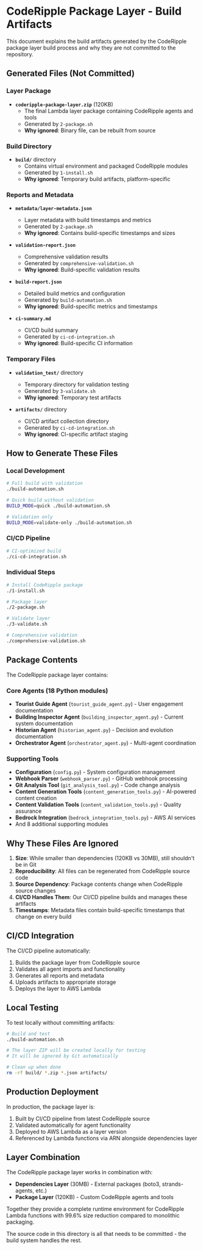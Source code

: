 # CodeRipple Package Layer - Build Artifacts

This document explains the build artifacts generated by the CodeRipple package layer build process and why they are not committed to the repository.

## Generated Files (Not Committed)

### Layer Package
- **`coderipple-package-layer.zip`** (120KB)
  - The final Lambda layer package containing CodeRipple agents and tools
  - Generated by `2-package.sh`
  - **Why ignored**: Binary file, can be rebuilt from source

### Build Directory
- **`build/`** directory
  - Contains virtual environment and packaged CodeRipple modules
  - Generated by `1-install.sh`
  - **Why ignored**: Temporary build artifacts, platform-specific

### Reports and Metadata
- **`metadata/layer-metadata.json`**
  - Layer metadata with build timestamps and metrics
  - Generated by `2-package.sh`
  - **Why ignored**: Contains build-specific timestamps and sizes

- **`validation-report.json`**
  - Comprehensive validation results
  - Generated by `comprehensive-validation.sh`
  - **Why ignored**: Build-specific validation results

- **`build-report.json`**
  - Detailed build metrics and configuration
  - Generated by `build-automation.sh`
  - **Why ignored**: Build-specific metrics and timestamps

- **`ci-summary.md`**
  - CI/CD build summary
  - Generated by `ci-cd-integration.sh`
  - **Why ignored**: Build-specific CI information

### Temporary Files
- **`validation_test/`** directory
  - Temporary directory for validation testing
  - Generated by `3-validate.sh`
  - **Why ignored**: Temporary test artifacts

- **`artifacts/`** directory
  - CI/CD artifact collection directory
  - Generated by `ci-cd-integration.sh`
  - **Why ignored**: CI-specific artifact staging

## How to Generate These Files

### Local Development
```bash
# Full build with validation
./build-automation.sh

# Quick build without validation
BUILD_MODE=quick ./build-automation.sh

# Validation only
BUILD_MODE=validate-only ./build-automation.sh
```

### CI/CD Pipeline
```bash
# CI-optimized build
./ci-cd-integration.sh
```

### Individual Steps
```bash
# Install CodeRipple package
./1-install.sh

# Package layer
./2-package.sh

# Validate layer
./3-validate.sh

# Comprehensive validation
./comprehensive-validation.sh
```

## Package Contents

The CodeRipple package layer contains:

### Core Agents (18 Python modules)
- **Tourist Guide Agent** (`tourist_guide_agent.py`) - User engagement documentation
- **Building Inspector Agent** (`building_inspector_agent.py`) - Current system documentation  
- **Historian Agent** (`historian_agent.py`) - Decision and evolution documentation
- **Orchestrator Agent** (`orchestrator_agent.py`) - Multi-agent coordination

### Supporting Tools
- **Configuration** (`config.py`) - System configuration management
- **Webhook Parser** (`webhook_parser.py`) - GitHub webhook processing
- **Git Analysis Tool** (`git_analysis_tool.py`) - Code change analysis
- **Content Generation Tools** (`content_generation_tools.py`) - AI-powered content creation
- **Content Validation Tools** (`content_validation_tools.py`) - Quality assurance
- **Bedrock Integration** (`bedrock_integration_tools.py`) - AWS AI services
- And 8 additional supporting modules

## Why These Files Are Ignored

1. **Size**: While smaller than dependencies (120KB vs 30MB), still shouldn't be in Git
2. **Reproducibility**: All files can be regenerated from CodeRipple source code
3. **Source Dependency**: Package contents change when CodeRipple source changes
4. **CI/CD Handles Them**: Our CI/CD pipeline builds and manages these artifacts
5. **Timestamps**: Metadata files contain build-specific timestamps that change on every build

## CI/CD Integration

The CI/CD pipeline automatically:
1. Builds the package layer from CodeRipple source
2. Validates all agent imports and functionality
3. Generates all reports and metadata
4. Uploads artifacts to appropriate storage
5. Deploys the layer to AWS Lambda

## Local Testing

To test locally without committing artifacts:
```bash
# Build and test
./build-automation.sh

# The layer ZIP will be created locally for testing
# It will be ignored by Git automatically

# Clean up when done
rm -rf build/ *.zip *.json artifacts/
```

## Production Deployment

In production, the package layer is:
1. Built by CI/CD pipeline from latest CodeRipple source
2. Validated automatically for agent functionality
3. Deployed to AWS Lambda as a layer version
4. Referenced by Lambda functions via ARN alongside dependencies layer

## Layer Combination

The CodeRipple package layer works in combination with:
- **Dependencies Layer** (30MB) - External packages (boto3, strands-agents, etc.)
- **Package Layer** (120KB) - Custom CodeRipple agents and tools

Together they provide a complete runtime environment for CodeRipple Lambda functions with 99.6% size reduction compared to monolithic packaging.

The source code in this directory is all that needs to be committed - the build system handles the rest.
